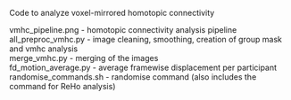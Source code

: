 Code to analyze voxel-mirrored homotopic connectivity

vmhc_pipeline.png - homotopic connectivity analysis pipeline  
all_preproc_vmhc.py - image cleaning, smoothing, creation of group mask and vmhc analysis  
merge_vmhc.py - merging of the images  
fd_motion_average.py  - average framewise displacement per participant  
randomise_commands.sh - randomise command (also includes the command for ReHo analysis)  

